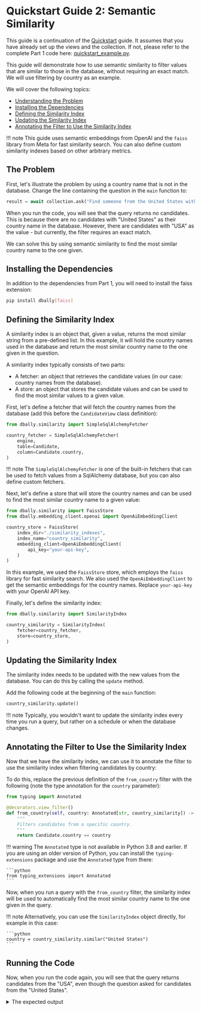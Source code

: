 # Quickstart Guide 2: Semantic Similarity

This guide is a continuation of the [Quickstart](./quickstart.md) guide. It assumes that you have already set up the views and the collection. If not, please refer to the complete Part 1 code here: [quickstart_example.py](quickstart_example.py).

This guide will demonstrate how to use semantic similarity to filter values that are similar to those in the database, without requiring an exact match. We will use filtering by country as an example.

We will cover the following topics:

- [Understanding the Problem](#the-problem)
- [Installing the Dependencies](#installing-the-dependencies)
- [Defining the Similarity Index](#defining-the-similarity-index)
- [Updating the Similarity Index](#updating-the-similarity-index)
- [Annotating the Filter to Use the Similarity Index](#annotating-the-filter-to-use-the-similarity-index)

!!! note
    This guide uses semantic embeddings from OpenAI and the `faiss` library from Meta for fast similarity search. You can also define custom similarity indexes based on other arbitrary metrics.

## The Problem
First, let's illustrate the problem by using a country name that is not in the database. Change the line containing the question in the `main` function to:

```python
result = await collection.ask("Find someone from the United States with more than 2 years of experience.")
```

When you run the code, you will see that the query returns no candidates. This is because there are no candidates with "United States" as their country name in the database. However, there are candidates with "USA" as the value - but currently, the filter requires an exact match.

We can solve this by using semantic similarity to find the most similar country name to the one given.

## Installing the Dependencies
In addition to the dependencies from Part 1, you will need to install the faiss extension:

```bash
pip install dbally[faiss]
```

## Defining the Similarity Index
A similarity index is an object that, given a value, returns the most similar string from a pre-defined list. In this example, it will hold the country names used in the database and return the most similar country name to the one given in the question.

A similarity index typically consists of two parts:

- A fetcher: an object that retrieves the candidate values (in our case: country names from the database).
- A store: an object that stores the candidate values and can be used to find the most similar values to a given value.

First, let's define a fetcher that will fetch the country names from the database (add this before the `CandidateView` class definition):

```python
from dbally.similarity import SimpleSqlAlchemyFetcher

country_fetcher = SimpleSqlAlchemyFetcher(
    engine,
    table=Candidate,
    column=Candidate.country,
)
```

!!! note
    The `SimpleSqlAlchemyFetcher` is one of the built-in fetchers that can be used to fetch values from a SqlAlchemy database, but you can also define custom fetchers.

Next, let's define a store that will store the country names and can be used to find the most similar country name to a given value:

```python
from dbally.similarity import FaissStore
from dbally.embedding_client.openai import OpenAiEmbeddingClient

country_store = FaissStore(
    index_dir="./similarity_indexes",
    index_name="country_similarity",
    embedding_client=OpenAiEmbeddingClient(
        api_key="your-api-key",
    )
)
```

In this example, we used the `FaissStore` store, which employs the `faiss` library for fast similarity search. We also used the `OpenAiEmbeddingClient` to get the semantic embeddings for the country names. Replace `your-api-key` with your OpenAI API key.

Finally, let's define the similarity index:

```python
from dbally.similarity import SimilarityIndex

country_similarity = SimilarityIndex(
    fetcher=country_fetcher,
    store=country_store,
)
```

## Updating the Similarity Index
The similarity index needs to be updated with the new values from the database. You can do this by calling the `update` method.

Add the following code at the beginning of the `main` function:

```python
country_similarity.update()
```

!!! note
    Typically, you wouldn't want to update the similarity index every time you run a query, but rather on a schedule or when the database changes.

## Annotating the Filter to Use the Similarity Index
Now that we have the similarity index, we can use it to annotate the filter to use the similarity index when filtering candidates by country:

To do this, replace the previous definition of the `from_country` filter with the following (note the type annotation for the `country` parameter):

```python
from typing import Annotated

@decorators.view_filter()
def from_country(self, country: Annotated[str, country_similarity]) -> sqlalchemy.ColumnElement:
    """
    Filters candidates from a specific country.
    """
    return Candidate.country == country
```

!!! warning
    The `Annotated` type is not available in Python 3.8 and earlier. If you are using an older version of Python, you can install the `typing-extensions` package and use the `Annotated` type from there:

    ```python
    from typing_extensions import Annotated
    ```

Now, when you run a query with the `from_country` filter, the similarity index will be used to automatically find the most similar country name to the one given in the query.

!!! note
    Alternatively, you can use the `SimilarityIndex` object directly, for example in this case:

    ```python
    country = country_similarity.similar("United States")
    ```

## Running the Code
Now, when you run the code again, you will see that the query returns candidates from the "USA", even though the question asked for candidates from the "United States".

<details>
  <summary>The expected output</summary>
```
The generated SQL query is: SELECT candidates.name, candidates.country, candidates.years_of_experience, candidates.position, candidates.university, candidates.skills, candidates.tags, candidates.id
FROM candidates
WHERE candidates.country = 'USA' AND candidates.years_of_experience >= 2

Retrieved 1 candidates:
{'name': 'John Smith', 'country': 'USA', 'years_of_experience': 5, 'position': 'Software Engineer', 'university': 'Stanford University', 'skills': 'Java;Python;SQL', 'tags': 'Programming;Team Player', 'id': 1}
```
</details>

That's it! You can apply similar techniques to any other filter that takes a string value.

To see the full example, you can find the code here: [quickstart2_code.py](quickstart2_code.py).